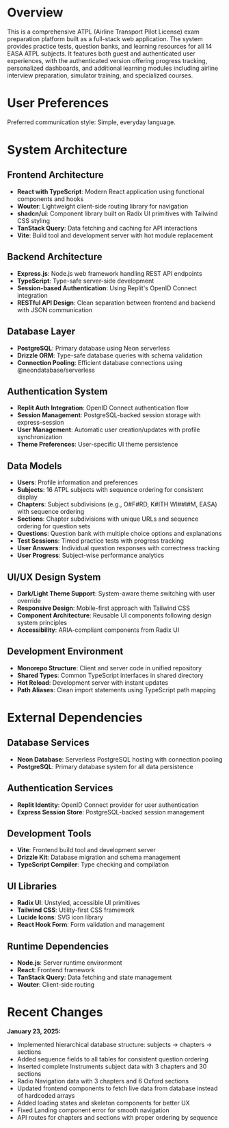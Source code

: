 # Overview

This is a comprehensive ATPL (Airline Transport Pilot License) exam preparation platform built as a full-stack web application. The system provides practice tests, question banks, and learning resources for all 14 EASA ATPL subjects. It features both guest and authenticated user experiences, with the authenticated version offering progress tracking, personalized dashboards, and additional learning modules including airline interview preparation, simulator training, and specialized courses.

# User Preferences

Preferred communication style: Simple, everyday language.

# System Architecture

## Frontend Architecture
- **React with TypeScript**: Modern React application using functional components and hooks
- **Wouter**: Lightweight client-side routing library for navigation
- **shadcn/ui**: Component library built on Radix UI primitives with Tailwind CSS styling
- **TanStack Query**: Data fetching and caching for API interactions
- **Vite**: Build tool and development server with hot module replacement

## Backend Architecture
- **Express.js**: Node.js web framework handling REST API endpoints
- **TypeScript**: Type-safe server-side development
- **Session-based Authentication**: Using Replit's OpenID Connect integration
- **RESTful API Design**: Clean separation between frontend and backend with JSON communication

## Database Layer
- **PostgreSQL**: Primary database using Neon serverless
- **Drizzle ORM**: Type-safe database queries with schema validation
- **Connection Pooling**: Efficient database connections using @neondatabase/serverless

## Authentication System
- **Replit Auth Integration**: OpenID Connect authentication flow
- **Session Management**: PostgreSQL-backed session storage with express-session
- **User Management**: Automatic user creation/updates with profile synchronization
- **Theme Preferences**: User-specific UI theme persistence

## Data Models
- **Users**: Profile information and preferences
- **Subjects**: 16 ATPL subjects with sequence ordering for consistent display
- **Chapters**: Subject subdivisions (e.g., O#F#RD, K#ITH WI##I#M, EASA) with sequence ordering
- **Sections**: Chapter subdivisions with unique URLs and sequence ordering for question sets
- **Questions**: Question bank with multiple choice options and explanations
- **Test Sessions**: Timed practice tests with progress tracking
- **User Answers**: Individual question responses with correctness tracking
- **User Progress**: Subject-wise performance analytics

## UI/UX Design System
- **Dark/Light Theme Support**: System-aware theme switching with user override
- **Responsive Design**: Mobile-first approach with Tailwind CSS
- **Component Architecture**: Reusable UI components following design system principles
- **Accessibility**: ARIA-compliant components from Radix UI

## Development Environment
- **Monorepo Structure**: Client and server code in unified repository
- **Shared Types**: Common TypeScript interfaces in shared directory
- **Hot Reload**: Development server with instant updates
- **Path Aliases**: Clean import statements using TypeScript path mapping

# External Dependencies

## Database Services
- **Neon Database**: Serverless PostgreSQL hosting with connection pooling
- **PostgreSQL**: Primary database system for all data persistence

## Authentication Services  
- **Replit Identity**: OpenID Connect provider for user authentication
- **Express Session Store**: PostgreSQL-backed session management

## Development Tools
- **Vite**: Frontend build tool and development server
- **Drizzle Kit**: Database migration and schema management
- **TypeScript Compiler**: Type checking and compilation

## UI Libraries
- **Radix UI**: Unstyled, accessible UI primitives
- **Tailwind CSS**: Utility-first CSS framework
- **Lucide Icons**: SVG icon library
- **React Hook Form**: Form validation and management

## Runtime Dependencies
- **Node.js**: Server runtime environment
- **React**: Frontend framework
- **TanStack Query**: Data fetching and state management
- **Wouter**: Client-side routing

# Recent Changes

**January 23, 2025:**
- Implemented hierarchical database structure: subjects → chapters → sections
- Added sequence fields to all tables for consistent question ordering
- Inserted complete Instruments subject data with 3 chapters and 30 sections
- Radio Navigation data with 3 chapters and 6 Oxford sections
- Updated frontend components to fetch live data from database instead of hardcoded arrays
- Added loading states and skeleton components for better UX
- Fixed Landing component error for smooth navigation
- API routes for chapters and sections with proper ordering by sequence